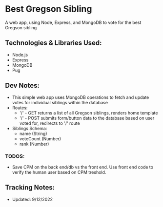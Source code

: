 # Best Gregson Sibling

A web app, using Node, Express, and MongoDB to vote for the best Gregson sibling

## Technologies & Libraries Used:

- Node.js
- Express
- MongoDB
- Pug

## Dev Notes:

- This simple web app uses MongoDB operations to fetch and update votes for individual siblings within the database
- Routes:
  - '/' - GET returns a list of all Gregson siblings, renders home template
  - '/' - POST submits form/button data to the database based on user voted for, redirects to '/' route
- Siblings Schema:
  - name (String)
  - voteCount (Number)
  - rank (Number)

### TODOS:

- Save CPM on the back end/db vs the front end. Use front end code to verify the human user based on CPM treshold.

## Tracking Notes:

- Updated: 9/12/2022
